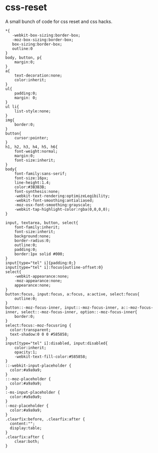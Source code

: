 # css-reset
A small bunch of code for css reset and css hacks.

    *{
       -webkit-box-sizing:border-box;
       -moz-box-sizing:border-box;
       box-sizing:border-box;
       outline:0
    }
    body, button, p{
        margin:0;
    }
    a{
        text-decoration:none;
        color:inherit;
    }
    ul{
        padding:0;
        margin: 0;
    }
    ul li{
        list-style:none;
    }
    img{
        border:0;
    }
    button{
        cursor:pointer;
    }
    h1, h2, h3, h4, h5, h6{
        font-weight:normal;
        margin:0;
        font-size:inherit;
    }
    body{
        font-family:sans-serif;
        font-size:16px;
        line-height:1.4;
        color:#3B3B3B;
        font-synthesis:none;
        -webkit-text-rendering:optimizeLegibility; 
        -webkit-font-smoothing:antialiased; 
        -moz-osx-font-smoothing:grayscale;
        -webkit-tap-highlight-color:rgba(0,0,0,0);
    }

    input, textarea, button, select{
        font-family:inherit;
        font-size:inherit;
        background:none;
        border-radius:0; 
        outline:0;
        padding:0;
        border:1px solid #000;
    }
    input[type="tel" i]{padding:0;}
    input[type="tel" i]:focus{outline-offset:0}
    select{
        -webkit-appearance:none;
        -moz-appearance:none;
        appearance:none;
    }
    button:focus, input:focus, a:focus, a:active, select:focus{
        outline:0;
    }
    button::-moz-focus-inner, input::-moz-focus-inner, a::-moz-focus-inner, select::-moz-focus-inner, option::-moz-focus-inner{
        border:0;
    }
    select:focus:-moz-focusring {
      color:transparent;
      text-shadow:0 0 0 #585858;
    }
    input[type="tel" i]:disabled, input:disabled{
        color:inherit;
        opacity:1;
        -webkit-text-fill-color:#585858;
    }
    ::-webkit-input-placeholder { 
      color:#a9a9a9;
    }
    ::-moz-placeholder { 
      color:#a9a9a9;
    }
    :-ms-input-placeholder { 
      color:#a9a9a9;
    }
    :-moz-placeholder { 
      color:#a9a9a9;
    }
    .clearfix:before, .clearfix:after {
      content:"";
      display:table;
    }
    .clearfix:after {
        clear:both;
    }
